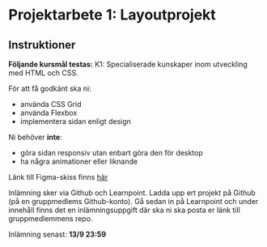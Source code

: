 # Projektarbete 1: Layoutprojekt

## Instruktioner
**Följande kursmål testas:**
K1: Specialiserade kunskaper inom utveckling med HTML och CSS.

För att få godkänt ska ni:
* använda CSS Grid
* använda Flexbox
* implementera sidan enligt design

Ni behöver **inte**:
* göra sidan responsiv utan enbart göra den för desktop 
* ha några animationer eller liknande

Länk till Figma-skiss finns [här](https://www.figma.com/file/ZYWkmQTW5XFMAHXuSAAOaqFQ/Insurance-grid?node-id=0%3A1)

Inlämning sker via Github och Learnpoint. Ladda upp ert projekt på Github (på en gruppmedlems Github-konto). Gå sedan in på Learnpoint och under innehåll finns det en inlämningsuppgift där ska ni ska posta er länk till gruppmedlemmens repo.

Inlämning senast: **13/9 23:59**